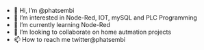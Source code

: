 - 👋 Hi, I’m @phatsembi
- 👀 I’m interested in Node-Red, IOT, mySQL and PLC Programming
- 🌱 I’m currently learning Node-Red
- 💞️ I’m looking to collaborate on home autmation projects
- 📫 How to reach me twitter@phatsembi

<!---
phatsembi/phatsembi is a ✨ special ✨ repository because its `README.md` (this file) appears on your GitHub profile.
You can click the Preview link to take a look at your changes.
--->
